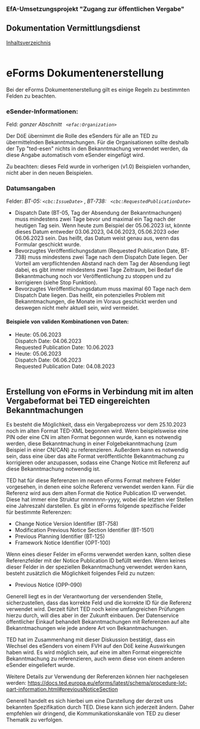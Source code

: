 ### EfA-Umsetzungsprojekt "Zugang zur öffentlichen Vergabe"
## Dokumentation Vermittlungsdienst
[Inhaltsverzeichnis](/documentation/documentation.md)
<br><br>

# eForms Dokumentenerstellung

Bei der eForms Dokumentenerstellung gilt es einige Regeln zu bestimmten Felden zu beachten.

### eSender-Informationen:

Feld: *ganzer Abschnitt ``` <efac:Organization>```*

Der DöE übernimmt die Rolle des eSenders für alle an TED zu übermittelnden Bekanntmachungen. Für die Organisationen sollte deshalb der Typ "ted-esen" nichts in den Bekanntmachung verwendet werden, da diese Angabe automatisch vom eSender eingefügt wird. 

Zu beachten: dieses Feld wurde in vorherigen (v1.0) Beispielen vorhanden, nicht aber in den neuen Beispielen.
<br>

### Datumsangaben

Felder: *BT-05: ``` <cbc:IssueDate> ```* , *BT-738: ``` <cbc:RequestedPublicationDate>```*

- Dispatch Date (BT-05, Tag der Absendung der Bekanntmachungen) muss mindestens zwei Tage bevor und maximal ein Tag nach der heutigen Tag sein. Wenn heute zum Beispiel der 05.06.2023 ist, könnte dieses Datum entweder 03.06.2023, 04.06.2023, 05.06.2023 oder 06.06.2023 sein. Das heißt, das Datum weist genau aus, wenn das Formular geschickt wurde.
- Bevorzugtes Veröffentlichungsdatum (Requested Publication Date, BT-738) muss mindestens zwei Tage nach dem Dispatch Date liegen. Der Vorteil am verpflichtenden Abstand nach dem Tag der Absendung liegt dabei, es gibt immer mindestens zwei Tage Zeitraum, bei Bedarf die Bekanntmachung noch vor Veröffentlichung zu stoppen und zu korrigieren (siehe Stop Funktion).
- Bevorzugtes Veröffentlichungsdatum muss maximal 60 Tage nach dem Dispatch Date liegen. Das heißt, ein potenzielles Problem mit Bekanntmachungen, die Monate im Voraus geschickt werden und deswegen nicht mehr aktuell sein, wird vermeidet.

#### Beispiele von validen Kombinationen von Daten:

- Heute: 05.06.2023 <br>
Dispatch Date: 04.06.2023<br>
Requested Publication Date: 10.06.2023<br>
- Heute: 05.06.2023<br>
Dispatch Date: 06.06.2023<br>
Requested Publication Date: 04.08.2023
<br><br>

## Erstellung von eForms in Verbindung mit im alten Vergabeformat bei TED eingereichten Bekanntmachungen

Es besteht die Möglichkeit, dass ein Vergabeprozess vor dem 25.10.2023 noch im alten Format TED-XML begonnen wird. Wenn beispielsweise eine PIN oder eine CN im alten Format begonnen wurde, kann es notwendig werden, diese Bekanntmachung in einer Folgebekanntmachung (zum Beispiel in einer CN/CAN) zu referenzieren. Außerdem kann es notwendig sein, dass eine über das alte Format veröffentlichte Bekanntmachung zu korrigieren oder anzupassen, sodass eine Change Notice mit Referenz auf diese Bekanntmachung notwendig ist. 

TED hat für diese Referenzen im neuen eForms Format mehrere Felder vorgesehen, in denen eine solche Referenz verwendet werden kann. Für die Referenz wird aus dem alten Format die Notice Publication ID verwendet. Diese hat immer eine Struktur nnnnnnnn-yyyy, wobei die letzten vier Stellen eine Jahreszahl darstellen. Es gibt in eForms folgende spezifische Felder für bestimmte Referenzen: 

- Change Notice Version Identifier (BT-758)
- Modification Previous Notice Section Identifier (BT-1501)
- Previous Planning Identifier (BT-125)
- Framework Notice Identifier (OPT-100)

Wenn eines dieser Felder im eForms verwendet werden kann, sollten diese Referenzfelder mit der Notice Publication ID befüllt werden. Wenn keines dieser Felder in der speziellen Bekanntmachung verwendet werden kann, besteht zusätzlich die Möglichkeit folgendes Feld zu nutzen:
- Previous Notice (OPP-090)

Generell liegt es in der Verantwortung der versendenden Stelle, sicherzustellen, dass das korrekte Feld und die korrekte ID für die Referenz verwendet wird. Derzeit führt TED noch keine umfangreichen Prüfungen hierzu durch, will dies aber in der Zukunft einbauen. Der Datenservice öffentlicher Einkauf behandelt Bekanntmachungen mit Referenzen auf alte Bekanntmachungen wie jede andere Art von Bekanntmachungen. 

TED hat im Zusammenhang mit dieser Diskussion bestätigt, dass ein Wechsel des eSenders von einem FVH auf den DöE keine Auswirkungen haben wird. Es wird möglich sein, auf eine im alten Format eingereichte Bekanntmachung zu referenzieren, auch wenn diese von einem anderen eSender eingeliefert wurde. 

Weitere Details zur Verwendung der Referenzen können hier nachgelesen werden: https://docs.ted.europa.eu/eforms/latest/schema/procedure-lot-part-information.html#previousNoticeSection

Generell handelt es sich hierbei um eine Darstellung der derzeit uns bekannten Spezifikation durch TED. Diese kann sich jederzeit ändern. Daher empfehlen wir dringend, die Kommunikationskanäle von TED zu dieser Thematik zu verfolgen. 
